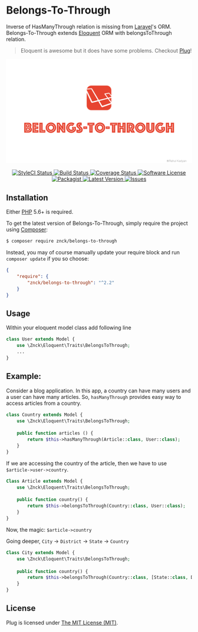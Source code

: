 Belongs-To-Through
==================
Inverse of HasManyThrough relation is missing from [Laravel](https://laravel.com/)'s ORM. Belongs-To-Through extends [Eloquent](https://laravel.com/docs/master/eloquent) ORM with  belongsToThrough relation.

> Eloquent is awesome but it does have some problems. Checkout [Plug](https://github.com/znck/plug)!

![Belongs-To-Through](cover.png)

<p align="center">
  <a href="https://styleci.io/repos/36823627">
    <img src="https://styleci.io/repos/36823627/shield" alt="StyleCI Status" />
  </a>
  <a href="https://circleci.com/gh/znck/belongs-to-through">
    <img src="https://circleci.com/gh/znck/belongs-to-through.svg?style=svg" alt="Build Status" />
  </a>
  <a href="https://coveralls.io/github/znck/belongs-to-through?branch=master">
    <img src="https://coveralls.io/repos/github/znck/belongs-to-through/badge.svg?branch=master&style=flat-square" alt="Coverage Status" />
  </a>
  <a href="LICENSE">
    <img src="https://img.shields.io/badge/license-MIT-brightgreen.svg?style=flat-square" alt="Software License" />
  </a>
  <a href="https://packagist.org/packages/znck/belongs-to-through">
    <img src="https://img.shields.io/packagist/v/znck/belongs-to-through.svg?style=flat-square" alt="Packagist" />
  </a>
  <a href="https://github.com/znck/belongs-to-through/releases">
    <img src="https://img.shields.io/github/release/znck/belongs-to-through.svg?style=flat-square" alt="Latest Version" />
  </a>

  <a href="https://github.com/znck/belongs-to-through/issues">
    <img src="https://img.shields.io/github/issues/znck/belongs-to-through.svg?style=flat-square" alt="Issues" />
  </a>
</p>

## Installation

Either [PHP](https://php.net) 5.6+ is required.

To get the latest version of Belongs-To-Through, simply require the project using [Composer](https://getcomposer.org):

```bash
$ composer require znck/belongs-to-through
```

Instead, you may of course manually update your require block and run `composer update` if you so choose:

```json
{
    "require": {
        "znck/belongs-to-through": "^2.2"
    }
}
```

## Usage

Within your eloquent model class add following line

```php
class User extends Model {
    use \Znck\Eloquent\Traits\BelongsToThrough;
    ...
}
```

## Example:
Consider a blog application. In this app, a country can have many users and a user can have many articles. So, `hasManyThrough` provides easy way to access articles from a country.

```php
class Country extends Model {
    use \Znck\Eloquent\Traits\BelongsToThrough;

    public function articles () {
        return $this->hasManyThrough(Article::class, User::class);
    }
}
```

If we are accessing the country of the article, then we have to use `$article->user->country`.

```php
Class Article extends Model {
    use \Znck\Eloquent\Traits\BelongsToThrough;

    public function country() {
        return $this->belongsToThrough(Country::class, User::class);
    }
}
```

Now, the magic: `$article->country`

Going deeper, `City` -> `District` -> `State` -> `Country`

```php
Class City extends Model {
	use \Znck\Eloquent\Traits\BelongsToThrough;

	public function country() {
		return $this->belongsToThrough(Country::class, [State::class, District::class]);
	}
}
```


## License

Plug is licensed under [The MIT License (MIT)](LICENSE).
